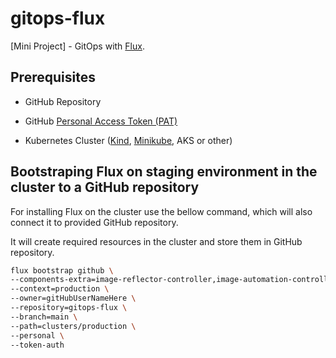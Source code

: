 # gitops-flux

[Mini Project] - GitOps with [Flux](https://fluxcd.io/flux/).

## Prerequisites

* GitHub Repository

* GitHub [Personal Access Token (PAT)](https://github.com/settings/tokens)

* Kubernetes Cluster ([Kind](https://kind.sigs.k8s.io/), [Minikube](https://minikube.sigs.k8s.io/), AKS or other)

## Bootstraping Flux on staging environment in the cluster to a GitHub repository

For installing Flux on the cluster use the bellow command, which will also connect it to provided GitHub repository.

It will create required resources in the cluster and store them in GitHub repository.

```bash
flux bootstrap github \
--components-extra=image-reflector-controller,image-automation-controller \
--context=production \
--owner=gitHubUserNameHere \
--repository=gitops-flux \
--branch=main \
--path=clusters/production \
--personal \
--token-auth
```

